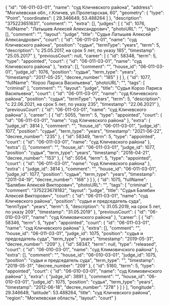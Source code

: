 {
    "id": "06-011-03-01",
    "name": "суд Кличевского района",
    "address": "Могилевская обл., г.Кличев, ул.Пролетарская, 60",
    "geometry": {
        "type": "Point",
        "coordinates": [
            29.346649,
            53.488264
        ]
    },
    "description": "375223651631",
    "comment": "",
    "extra": [],
    "judges": [
        {
            "id": 1076,
            "fullName": "Латышев Алексей Александрович",
            "photoURL": "",
            "tags": [],
            "comment": "",
            "layout": "judge",
            "title": "Судья Латышев Алексей Александрович",
            "court": {
                "id": "06-011-03-01",
                "name": "суд Кличевского района",
                "position": "судья",
                "termType": "years",
                "term": 5,
                "description": "c 25.05.2017, на срок 5 лет, по указу 185",
                "timestamp": "25.05.2017"
            },
            "previousCourt": null,
            "career": [
                {
                    "id": 58348,
                    "term": 5,
                    "type": "appointed",
                    "court": {
                        "id": "06-011-03-01",
                        "name": "суд Кличевского района"
                    },
                    "extra": [],
                    "comment": "",
                    "house_id": "06-011-03-01",
                    "judge_id": 1076,
                    "position": "судья",
                    "term_type": "years",
                    "timestamp": "2017-05-25",
                    "decree_number": "185"
                }
            ]
        },
        {
            "id": 1077,
            "fullName": "Корзо Лариса Васильевна",
            "photoURL": "",
            "tags": [
                "criminal"
            ],
            "comment": "",
            "layout": "judge",
            "title": "Судья Корзо Лариса Васильевна",
            "court": {
                "id": "06-011-03-01",
                "name": "суд Кличевского района",
                "position": "судья",
                "termType": "years",
                "term": 5,
                "description": "c 22.06.2021, на срок 5 лет, по указу 235",
                "timestamp": "22.06.2021"
            },
            "previousCourt": {
                "id": "06-011-03-01",
                "name": "суд Кличевского района"
            },
            "career": [
                {
                    "id": 5055,
                    "term": 5,
                    "type": "appointed",
                    "court": {
                        "id": "06-011-03-01",
                        "name": "суд Кличевского района"
                    },
                    "extra": {
                        "judge_id": 3814
                    },
                    "comment": "",
                    "house_id": "06-011-03-01",
                    "judge_id": 1077,
                    "position": "судья",
                    "term_type": "years",
                    "timestamp": "2021-06-22",
                    "decree_number": "235"
                },
                {
                    "id": 58349,
                    "term": 5,
                    "type": "appointed",
                    "court": {
                        "id": "06-011-03-01",
                        "name": "суд Кличевского района"
                    },
                    "extra": [],
                    "comment": "",
                    "house_id": "06-011-03-01",
                    "judge_id": 1077,
                    "position": "судья",
                    "term_type": "years",
                    "timestamp": "2016-04-21",
                    "decree_number": "153"
                },
                {
                    "id": 5054,
                    "term": 5,
                    "type": "appointed",
                    "court": {
                        "id": "06-011-03-01",
                        "name": "суд Кличевского района"
                    },
                    "extra": {
                        "judge_id": 3814
                    },
                    "comment": "",
                    "house_id": "06-011-03-01",
                    "judge_id": 1077,
                    "position": "судья",
                    "term_type": "years",
                    "timestamp": "2011-04-19",
                    "decree_number": "168"
                }
            ]
        },
        {
            "id": 1075,
            "fullName": "Балябин Алексей Викторович",
            "photoURL": "",
            "tags": [
                "criminal"
            ],
            "comment": "375223678182",
            "layout": "judge",
            "title": "Судья Балябин Алексей Викторович",
            "court": {
                "id": "06-011-03-01",
                "name": "суд Кличевского района",
                "position": "судья и председатель суда",
                "termType": "years",
                "term": 5,
                "description": "c 31.05.2019, на срок 5 лет, по указу 209",
                "timestamp": "31.05.2019"
            },
            "previousCourt": {
                "id": "06-010-03-01",
                "name": "суд Климовичского района"
            },
            "career": [
                {
                    "id": 58346,
                    "term": 5,
                    "type": "appointed",
                    "court": {
                        "id": "06-011-03-01",
                        "name": "суд Кличевского района"
                    },
                    "extra": [],
                    "comment": "",
                    "house_id": "06-011-03-01",
                    "judge_id": 1075,
                    "position": "судья и председатель суда",
                    "term_type": "years",
                    "timestamp": "2019-05-31",
                    "decree_number": "209"
                },
                {
                    "id": 58347,
                    "term": null,
                    "type": "released",
                    "court": {
                        "id": "06-010-03-01",
                        "name": "суд Климовичского района"
                    },
                    "extra": [],
                    "comment": "",
                    "house_id": "06-010-03-01",
                    "judge_id": 1075,
                    "position": "судья и председатель суда",
                    "term_type": "",
                    "timestamp": "2019-05-31",
                    "decree_number": "209"
                },
                {
                    "id": 5160,
                    "term": 5,
                    "type": "appointed",
                    "court": {
                        "id": "06-010-03-01",
                        "name": "суд Климовичского района"
                    },
                    "extra": {
                        "judge_id": 3891
                    },
                    "comment": "",
                    "house_id": "06-010-03-01",
                    "judge_id": 1075,
                    "position": "судья",
                    "term_type": "years",
                    "timestamp": "2012-06-18",
                    "decree_number": "278"
                }
            ]
        }
    ],
    "longitude": 29.346649,
    "latitude": 53.488264,
    "title": "суд Кличевского района",
    "region": "Могилевская область",
    "layout": "court"
}
